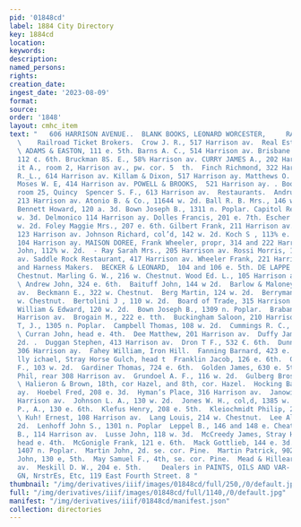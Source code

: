 ```yaml
---
pid: '01848cd'
label: 1884 City Directory
key: 1884cd
location: 
keywords: 
description: 
named_persons: 
rights: 
creation_date: 
ingest_date: '2023-08-09'
format: 
source: 
order: '1848'
layout: cmhc_item
text: "   606 HARRISON AVENUE..  BLANK BOOKS, LEONARD WORCESTER,     RAI  273  SAL
  \    Railroad Ticket Brokers.  Crow J. R., 517 Harrison av.  Real Estate Agents.
  \ ADAMS & EASTON, 111 e. 5th. Barns A. C., 514 Harrison av. Brisbane & DeMaineville,
  112 ¢. 6th. Bruckman 8S. E., 58% Harrison av. CURRY JAMES A., 202 Harrison av. Day
  it A., room 2, Harrison av., pw. cor. 5  th.  Finch Richmond, 322 Harrison ay. Hatten
  R._L., 614 Harrison av. Killam & Dixon, 517 Harrison ay. Matthews O. L, 114 e, Chestnut.
  Moses W. E, 414 Harrison av. POWELL & BROOKS,  521 Harrison ay. . Boor Charles P.,
  room 25, Quincy  Spencer S. F., 613 Harrison av.  Restaurants.  Andrus F. B. jr.,
  213 Harrison av. Atonio B. & Co., 11644 w. 2d. Ball R. B. Mrs., 146 w. Chestnut.
  Bennett Howard, 120 a. 3d. Bown Joseph B., 1311 n. Poplar. Capitol Restaurant, 105
  w. 3d. Delmonico 114 Harrison ay. Dolles Francis, 201 e. 7th. Escher D. D., 112
  w. 2d. Foley Maggie Mrs., 207 e. 6th. Gilbert Frank, 211 Harrison av. Green J. H.,
  123 Harrison av. Johnson Richard, col’d, 142 w. 2d. Koch S , 113% e. 4th. e McMahon,
  104 Harrison ay. MAISON DOREE, Frank Wheeler, propr, 314 and 222 Harrison_ay. Martignoni
  John, 112% w. 2d.  - Ray Sarah Mrs., 205 Harrison av. Rossi Morris, 119 Harrison
  av. Saddle Rock Restaurant, 417 Harrison av. Wheeler Frank, 221 Harrison av.  Saddle
  and Harness Makers.  BECKER & LEONARD,  104 and 106 e. 5th. DE LAPPE E. M., 41i2w.
  Chestnut. Marling G. W., 216 w. Chestnut. Wood Ed. L., 105 Harrison ay.     Saloons.
  \ Andrew John, 324 e. 6th.  Baituff John, 144 w 2d.  Barlow & Maloney, 412 Harrison
  av.  Beckmann E., 322 w. Chestnut.  Berg Martin, 124 w. 2d.  Berryman KR. G., 139
  w. Chestnut.  Bertolini J , 110 w. 2d.  Board of Trade, 315 Harrison av.  Bowden
  William & Edward, 120 w. 2d.  Bown Joseph B., 1309 n. Poplar.  Brabant August, 222%
  Harrison av.  Brogain M., 222 e. tth.  Buckingham Saloon, 210 Harrison av.  Burke
  T, J., 1305 n. Poplar.  Campbell Thomas, 108 w. 2d.  Cummings R. C., 114 w. 2d.
  \ Curran John, head e. 4th.  Dee Matthew, 201 Harrison av.  Duffy James, 106 w.
  2d. .  Duggan Stephen, 413 Harrison av.  Dron T F., 532 €. 6th.  Dunn & McHugh,
  306 Harrison ay.  Fahey William, Iron Hill.  Fanning Barnard, 423 e. 4th.  Beere
  lly ichael, Stray Horse Gulch, head t  Franklin Jacob, 126 e. 6th.  Gando!ph Charles
  F., 103 w. 2d.  Gardiner Thomas, 724 e. 6th.  Golden James, 630 e. 5th.  Golding
  Phil, rear 308 Harrison av.  Grundoel A. F., 116 w. 2d.  Gulberg Bros., 126 w. 2d.
  \ Halieron & Brown, 18th, cor Hazel, and 8th, cor. Hazel.  Hocking Bat, 127 Harrison
  ay.  Hoebel Fred, 208 e. 3d.  Hyman’s Place, 316 Harrison av.  Janowitz Louis, 428
  Harrison av.  Johnson L. A., 130 w. 2d.  Jones W. H., col,d, 1385 w. 2d.  Kelly
  P., A., 130 e. 6th.  Klefus Henry, 208 e. 5th.  Kleiochmidt Philip, 205 w. Cheatnut,
  \ Kuh! Ernest, 108 Harrison av.  Lang Louis, 214 w. Chestnut.  Lee Albert, 128 w.
  2d.  Lenhoff John S., 1301 n. Poplar  Leppel B., 146 and 148 e. Cheatnut.  Loeb
  B., 114 Harrison av.  Lusse John, 118 w. 3d.  McCreedy James, Stray Horse Gulch,
  head e. 4th.  McGonigle Frank, 121 e. 6th.  Mack Gottlieb, 144 e. 3d.  Marsh Henry,
  1407 n. Poplar.  Martin John, 2d. se. cor. Pine.  Martin Patrick, 902 e. 7th.  Mauss
  John, 130 e, 5th.  May Samuel F., 4th, se. cor. Pine.  Mead & Hilleary, 429 Harrison
  av.  Meskill D. W., 204 e. 5th.     Dealers in PAINTS, OILS AND VAR- Oleson & Ovr
  GN, NrstrEs, Etc, 119 East Fourth Street. 8 "
thumbnail: "/img/derivatives/iiif/images/01848cd/full/250,/0/default.jpg"
full: "/img/derivatives/iiif/images/01848cd/full/1140,/0/default.jpg"
manifest: "/img/derivatives/iiif/01848cd/manifest.json"
collection: directories
---
```

